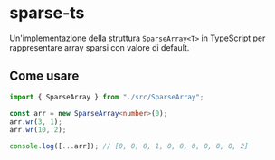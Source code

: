 # sparse-ts

Un'implementazione della struttura `SparseArray<T>` in TypeScript per rappresentare array sparsi con valore di default.

## Come usare

```ts
import { SparseArray } from "./src/SparseArray";

const arr = new SparseArray<number>(0);
arr.wr(3, 1);
arr.wr(10, 2);

console.log([...arr]); // [0, 0, 0, 1, 0, 0, 0, 0, 0, 0, 2]
```
